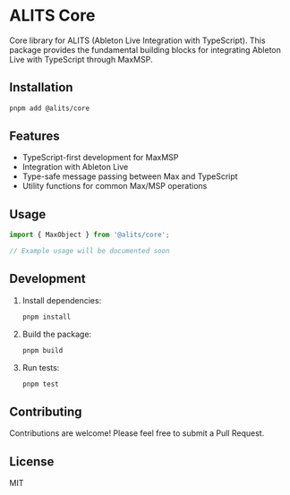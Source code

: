 # ALITS Core

Core library for ALITS (Ableton Live Integration with TypeScript). This package provides the fundamental building blocks for integrating Ableton Live with TypeScript through MaxMSP.

## Installation

```bash
pnpm add @alits/core
```

## Features

- TypeScript-first development for MaxMSP
- Integration with Ableton Live
- Type-safe message passing between Max and TypeScript
- Utility functions for common Max/MSP operations

## Usage

```typescript
import { MaxObject } from '@alits/core';

// Example usage will be documented soon
```

## Development

1. Install dependencies:
   ```bash
   pnpm install
   ```

2. Build the package:
   ```bash
   pnpm build
   ```

3. Run tests:
   ```bash
   pnpm test
   ```

## Contributing

Contributions are welcome! Please feel free to submit a Pull Request.

## License

MIT
